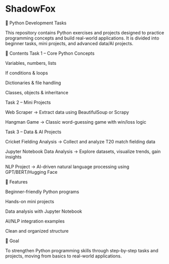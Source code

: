# ShadowFox
🐍 Python Development Tasks

This repository contains Python exercises and projects designed to practice programming concepts and build real-world applications. It is divided into beginner tasks, mini projects, and advanced data/AI projects.

📌 Contents
Task 1 – Core Python Concepts

Variables, numbers, lists

If conditions & loops

Dictionaries & file handling

Classes, objects & inheritance

Task 2 – Mini Projects

Web Scraper → Extract data using BeautifulSoup or Scrapy

Hangman Game → Classic word-guessing game with win/loss logic

Task 3 – Data & AI Projects

Cricket Fielding Analysis → Collect and analyze T20 match fielding data

Jupyter Notebook Data Analysis → Explore datasets, visualize trends, gain insights

NLP Project → AI-driven natural language processing using GPT/BERT/Hugging Face

🚀 Features

Beginner-friendly Python programs

Hands-on mini projects

Data analysis with Jupyter Notebook

AI/NLP integration examples

Clean and organized structure

🎯 Goal

To strengthen Python programming skills through step-by-step tasks and projects, moving from basics to real-world applications.
